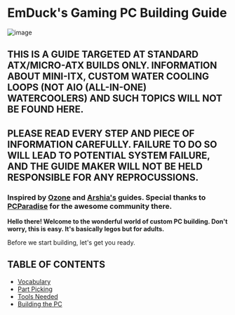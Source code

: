 # **EmDuck's Gaming PC Building Guide**

![image](https://user-images.githubusercontent.com/95573641/145118653-96ac0b4d-adc8-433c-a7fe-7468cf70362d.png)

## **THIS IS A GUIDE TARGETED AT STANDARD ATX/MICRO-ATX BUILDS ONLY. INFORMATION ABOUT MINI-ITX, CUSTOM WATER COOLING LOOPS (NOT AIO (ALL-IN-ONE) WATERCOOLERS) AND SUCH TOPICS WILL NOT BE FOUND HERE.**

## **PLEASE READ EVERY STEP AND PIECE OF INFORMATION CAREFULLY. FAILURE TO DO SO WILL LEAD TO POTENTIAL SYSTEM FAILURE, AND THE GUIDE MAKER WILL NOT BE HELD RESPONSIBLE FOR ANY REPROCUSSIONS.**

### Inspired by [Ozone](https://github.com/ozone3950) and [Arshia's](https://github.com/Arshia1381) guides. Special thanks to [PCParadise](https://discord.com/invite/pcparadise) for the awesome community there.

**Hello there! Welcome to the wonderful world of custom PC building. Don't worry, this is easy. It's basically legos but for adults.**

Before we start building, let's get you ready.

## TABLE OF CONTENTS
- [Vocabulary](cock)
- [Part Picking](https://github.com/EmDuck/Gaming-PC-Building-Guide/blob/main/PART%20PICKING.md)
- [Tools Needed](https://github.com/EmDuck/Gaming-PC-Building-Guide/blob/main/BUILDING.md)
- [Building the PC](https://github.com/EmDuck/Gaming-PC-Building-Guide/blob/main/BUILDING.md)
